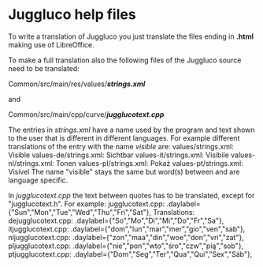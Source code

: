 # Juggluco help files
To write a translation of Juggluco you just translate the files ending in **.html** making use of LibreOffice.

To make a full translation also the following files of the
Juggluco source need to be translated:

Common/src/main/res/values/***strings.xml***

and

Common/src/main/cpp/curve/***jugglucotext.cpp***

The entries in *strings.xml* have a name used by the program and text shown to the user that is different in different languages.
For example different translations of the entry with the name *visible* are:
values/strings.xml:		<string name="visible">Visible</string>
values-de/strings.xml:		<string name="visible">Sichtbar</string>
values-it/strings.xml:		<string name="visible">Visibile</string>
values-nl/strings.xml:		<string name="visible">Tonen</string>
values-pl/strings.xml:		<string name="visible">Pokaż</string>
values-pt/strings.xml:		<string name="visible">Visível</strig>
The name "visible" stays the same but word(s) between <string name="visible"> and </string> are language specific.

In *jugglucotext.cpp* the text between quotes has to be translated, except for "jugglucotext.h".
For example:
jugglucotext.cpp:	.daylabel={"Sun","Mon","Tue","Wed","Thu","Fri","Sat"},
Translations:
dejugglucotext.cpp:	.daylabel={"So","Mo","Di","Mi","Do","Fr","Sa"},
itjugglucotext.cpp:	.daylabel={"dom","lun","mar","mer","gio","ven","sab"},
nljugglucotext.cpp:	.daylabel={"zon","maa","din","woe","don","vri","zat"},
pljugglucotext.cpp:	.daylabel={"nie","pon","wto","śro","czw","pią","sob"},
ptjugglucotext.cpp:	.daylabel={"Dom","Seg","Ter","Qua","Qui","Sex","Sáb"},


